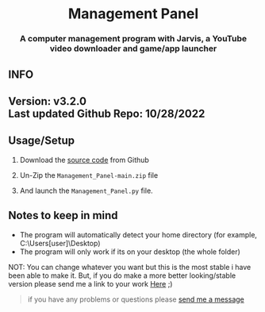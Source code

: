 


<h1 align="center">Management Panel</h1>
<h3 align="center"> A computer management program with Jarvis, a YouTube video downloader and game/app launcher</h3>

## INFO
<h2>Version: v3.2.0 <br>
Last updated Github Repo: 10/28/2022</h2>

## Usage/Setup

1. Download the [source code](https://github.com/HyperNylium/Management-Panel/archive/refs/heads/main.zip) from Github

2. Un-Zip the `Management_Panel-main.zip` file

3. And launch the `Management_Panel.py` file.

## Notes to keep in mind
- The program will automatically detect your home directory (for example, C:\Users\[user]\Desktop)
- The program will only work if its on your desktop (the whole folder)




NOT: You can change whatever you want but this is the most stable i have been able to make it. But, if you do make a more better looking/stable version please send me a link to your work [Here](http://www.hypernylium.com/en-en/customer-support/) ;)


> if you have any problems or questions please [send me a message](http://www.hypernylium.com/en-en/customer-support/)
